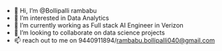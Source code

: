 - 👋 Hi, I’m @Bollipalli rambabu
- 👀 I’m interested in Data Analytics 
- 🌱 I’m currently working as Full stack AI Engineer in Verizon 
- 💞️ I’m looking to collaborate on data science projects
- 📫 reach out to me on 9440911894/rambabu.bollipalli040@gmail.com

<!---
Bollipalli/Bollipalli is a ✨ special ✨ repository because its `README.md` (this file) appears on your GitHub profile.
You can click the Preview link to take a look at your changes.
--->
